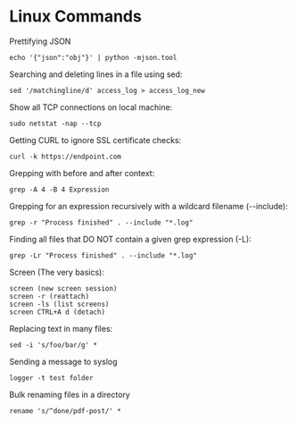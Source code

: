 Linux Commands
==============

Prettifying JSON

    echo '{"json":"obj"}' | python -mjson.tool
    
Searching and deleting lines in a file using sed:

    sed '/matchingline/d' access_log > access_log_new

Show all TCP connections on local machine:

    sudo netstat -nap --tcp
    
Getting CURL to ignore SSL certificate checks:

    curl -k https://endpoint.com
    
Grepping with before and after context:

    grep -A 4 -B 4 Expression
    
Grepping for an expression recursively with a wildcard filename (--include):

    grep -r "Process finished" . --include "*.log"

Finding all files that DO NOT contain a given grep expression (-L):

    grep -Lr "Process finished" . --include "*.log"

Screen (The very basics):

    screen (new screen session)
    screen -r (reattach)
    screen -ls (list screens)
    screen CTRL+A d (detach)

Replacing text in many files:

    sed -i 's/foo/bar/g' *

Sending a message to syslog

    logger -t test folder
    
Bulk renaming files in a directory

    rename 's/^done/pdf-post/' *
